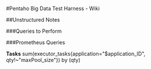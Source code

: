#Pentaho Big Data Test Harness - Wiki

##Unstructured Notes

###Queries to Perform

###Prometheus Queries

**Tasks**
sum(executor_tasks{application="$application_ID", qty!~"maxPool_size"}) by (qty)